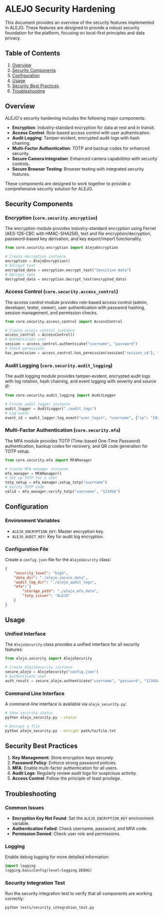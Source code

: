 # ALEJO Security Hardening

This document provides an overview of the security features implemented in ALEJO. These features are designed to provide a robust security foundation for the platform, focusing on local-first principles and data privacy.

## Table of Contents

1. [Overview](#overview)
2. [Security Components](#security-components)
3. [Configuration](#configuration)
4. [Usage](#usage)
5. [Security Best Practices](#security-best-practices)
6. [Troubleshooting](#troubleshooting)

## Overview

ALEJO's security hardening includes the following major components:

- **Encryption**: Industry-standard encryption for data at rest and in transit.
- **Access Control**: Role-based access control with user authentication.
- **Audit Logging**: Tamper-evident, encrypted audit logs with hash chaining.
- **Multi-Factor Authentication**: TOTP and backup codes for enhanced security.
- **Secure Camera Integration**: Enhanced camera capabilities with security controls.
- **Secure Browser Testing**: Browser testing with integrated security features.

These components are designed to work together to provide a comprehensive security solution for ALEJO.

## Security Components

### Encryption (`core.security.encryption`)

The encryption module provides industry-standard encryption using Fernet (AES-128-CBC with HMAC-SHA256), text and file encryption/decryption, password-based key derivation, and key export/import functionality.

```python
from core.security.encryption import AlejoEncryption

# Create encryption instance
encryption = AlejoEncryption()
# Encrypt text
encrypted_data = encryption.encrypt_text("Sensitive data")
# Decrypt text
decrypted_data = encryption.decrypt_text(encrypted_data)
```

### Access Control (`core.security.access_control`)

The access control module provides role-based access control (admin, developer, tester, viewer), user authentication with password hashing, session management, and permission checks.

```python
from core.security.access_control import AccessControl

# Create access control instance
access_control = AccessControl()
# Authenticate user
session = access_control.authenticate("username", "password")
# Check permission
has_permission = access_control.has_permission(session["session_id"], "read")
```

### Audit Logging (`core.security.audit_logging`)

The audit logging module provides tamper-evident, encrypted audit logs with log rotation, hash chaining, and event logging with severity and source IP.

```python
from core.security.audit_logging import AuditLogger

# Create audit logger instance
audit_logger = AuditLogger("./audit_logs")
# Log event
event_id = audit_logger.log_event("user_login", "username", {"ip": "192.168.1.1"}, "INFO")
```

### Multi-Factor Authentication (`core.security.mfa`)

The MFA module provides TOTP (Time-based One-Time Password) authentication, backup codes for recovery, and QR code generation for TOTP setup.

```python
from core.security.mfa import MFAManager

# Create MFA manager instance
mfa_manager = MFAManager()
# Set up TOTP for a user
totp_setup = mfa_manager.setup_totp("username")
# Verify TOTP code
valid = mfa_manager.verify_totp("username", "123456")
```

## Configuration

### Environment Variables

- `ALEJO_ENCRYPTION_KEY`: Master encryption key.
- `ALEJO_AUDIT_KEY`: Key for audit log encryption.

### Configuration File

Create a `config.json` file for the `AlejoSecurity` class:

```json
{
    "security_level": "high",
    "data_dir": "./alejo_secure_data",
    "audit_log_dir": "./alejo_audit_logs",
    "mfa": {
        "storage_path": "./alejo_mfa_data",
        "totp_issuer": "ALEJO"
    }
}
```

## Usage

### Unified Interface

The `AlejoSecurity` class provides a unified interface for all security features:

```python
from alejo.security import AlejoSecurity

# Create AlejoSecurity instance
secure_alejo = AlejoSecurity("config.json")
# Authenticate user
auth_result = secure_alejo.authenticate("username", "password", "123456")
```

### Command Line Interface

A command-line interface is available via `alejo_security.py`:

```bash
# Show security status
python alejo_security.py --status

# Encrypt a file
python alejo_security.py --encrypt path/to/file.txt
```

## Security Best Practices

1. **Key Management**: Store encryption keys securely.
2. **Password Policy**: Enforce strong password policies.
3. **MFA**: Enable multi-factor authentication for all users.
4. **Audit Logs**: Regularly review audit logs for suspicious activity.
5. **Access Control**: Follow the principle of least privilege.

## Troubleshooting

### Common Issues

- **Encryption Key Not Found**: Set the `ALEJO_ENCRYPTION_KEY` environment variable.
- **Authentication Failed**: Check username, password, and MFA code.
- **Permission Denied**: Check user role and permissions.

### Logging

Enable debug logging for more detailed information:

```python
import logging
logging.basicConfig(level=logging.DEBUG)
```

### Security Integration Test

Run the security integration test to verify that all components are working correctly:

```bash
python tests/security_integration_test.py
```
